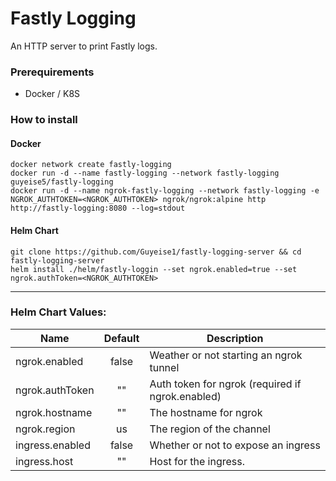 # Fastly Logging
An HTTP server to print Fastly logs.

### Prerequirements
* Docker / K8S 
### How to install

#### Docker
```shell
docker network create fastly-logging
docker run -d --name fastly-logging --network fastly-logging guyeise5/fastly-logging
docker run -d --name ngrok-fastly-logging --network fastly-logging -e NGROK_AUTHTOKEN=<NGROK_AUTHTOKEN> ngrok/ngrok:alpine http http://fastly-logging:8080 --log=stdout
```

#### Helm Chart
```shell
git clone https://github.com/Guyeise1/fastly-logging-server && cd fastly-logging-server 
helm install ./helm/fastly-loggin --set ngrok.enabled=true --set ngrok.authToken=<NGROK_AUTHTOKEN> 
```

---

### Helm Chart Values:
| Name            | Default | Description                                      |  
|-----------------|:-------:|--------------------------------------------------|
| ngrok.enabled   |  false  | Weather or not starting an ngrok tunnel          |
| ngrok.authToken |   ""    | Auth token for ngrok (required if ngrok.enabled) |
| ngrok.hostname  |   ""    | The hostname for ngrok                           |
| ngrok.region    |   us    | The region of the channel                        |
| ingress.enabled |  false  | Whether or not to expose an ingress              |
| ingress.host    |   ""    | Host for the ingress.                            |
